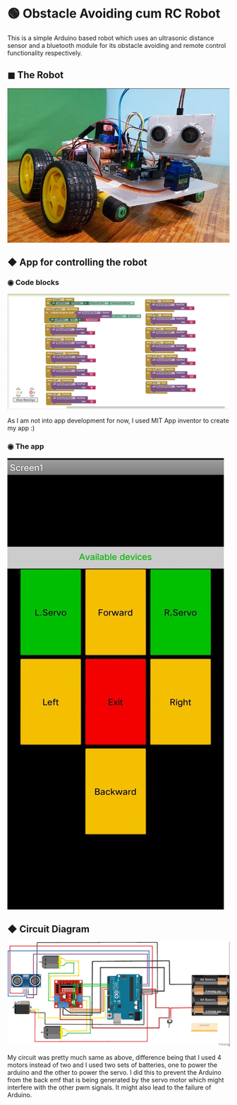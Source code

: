 
# 🟢 Obstacle Avoiding cum RC Robot
This is a simple Arduino based robot which uses an ultrasonic distance sensor and a bluetooth module for its 
obstacle avoiding and remote control functionality respectively. 
## ◼ The Robot 

![App Screenshot](https://github.com/Abhishek-Kanti/OA-RC-Robot/blob/main/Images/robot.jpeg)


## ◆ App for controlling the robot
 ###  ◉ Code blocks
![App Screenshot](https://github.com/Abhishek-Kanti/OA-RC-Robot/blob/main/Images/app_blocks.jpeg)

As I am not into app development for now, I used MIT App inventor to create my app :)

 ### ◉ The app
![App Screenshot](https://github.com/Abhishek-Kanti/OA-RC-Robot/blob/main/Images/app.jpeg)

 ## ◆ Circuit Diagram
![App Screenshot](https://github.com/Abhishek-Kanti/OA-RC-Robot/blob/main/Images/circuit.jpeg)

My circuit was pretty much same as above, difference being that I used 4 motors instead of two and I used two sets of batteries, one to power the arduino and the other to power the servo. I did this to
prevent the Arduino from the back emf that is being generated by the servo motor which might interfere with the other pwm signals. It might also lead to the failure of Arduino.
